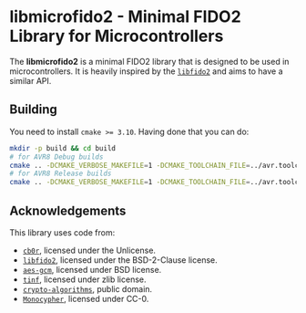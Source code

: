 # libmicrofido2 - Minimal FIDO2 Library for Microcontrollers

The **libmicrofido2** is a minimal FIDO2 library that is designed to be used in microcontrollers.
It is heavily inspired by the [`libfido2`](https://github.com/Yubico/libfido2) and aims to have a similar API.

## Building

You need to install `cmake >= 3.10`. Having done that you can do:

```bash
mkdir -p build && cd build
# for AVR8 Debug builds
cmake .. -DCMAKE_VERBOSE_MAKEFILE=1 -DCMAKE_TOOLCHAIN_FILE=../avr.toolchain -DCMAKE_BUILD_TYPE=Debug
# for AVR8 Release builds
cmake .. -DCMAKE_VERBOSE_MAKEFILE=1 -DCMAKE_TOOLCHAIN_FILE=../avr.toolchain -DCMAKE_BUILD_TYPE=Release
```

## Acknowledgements

This library uses code from:

- [`cb0r`](https://github.com/quartzjer/cb0r), licensed under the Unlicense.
- [`libfido2`](https://github.com/Yubico/libfido2), licensed under the BSD-2-Clause license.
- [`aes-gcm`](https://github.com/anibali/aes_gcm), licensed under BSD license.
- [`tinf`](https://github.com/jibsen/tinf), licensed under zlib license.
- [`crypto-algorithms`](https://github.com/B-Con/crypto-algorithms), public domain.
- [`Monocypher`](https://github.com/LoupVaillant/Monocypher), licensed under CC-0.

